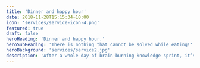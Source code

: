 ```yaml
---
title: 'Dinner and happy hour'
date: 2018-11-28T15:15:34+10:00
icon: 'services/service-icon-4.png'
featured: true
draft: false
heroHeading: 'Dinner and happy hour.'
heroSubHeading: 'There is nothing that cannot be solved while eating!'
heroBackground: 'services/service2.jpg'
description: 'After a whole day of brain-burning knowledge sprint, it’s time for real social interaction, with music, beer, and buffet food, walking around and chatting~'
---
```

